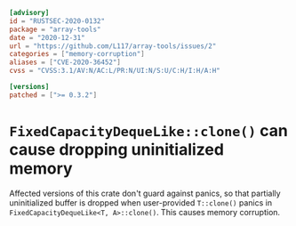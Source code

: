 ```toml
[advisory]
id = "RUSTSEC-2020-0132"
package = "array-tools"
date = "2020-12-31"
url = "https://github.com/L117/array-tools/issues/2"
categories = ["memory-corruption"]
aliases = ["CVE-2020-36452"]
cvss = "CVSS:3.1/AV:N/AC:L/PR:N/UI:N/S:U/C:H/I:H/A:H"

[versions]
patched = [">= 0.3.2"]
```

# `FixedCapacityDequeLike::clone()` can cause dropping uninitialized memory

Affected versions of this crate don't guard against panics, so that partially uninitialized buffer is dropped when user-provided `T::clone()` panics in `FixedCapacityDequeLike<T, A>::clone()`. This causes memory corruption.
